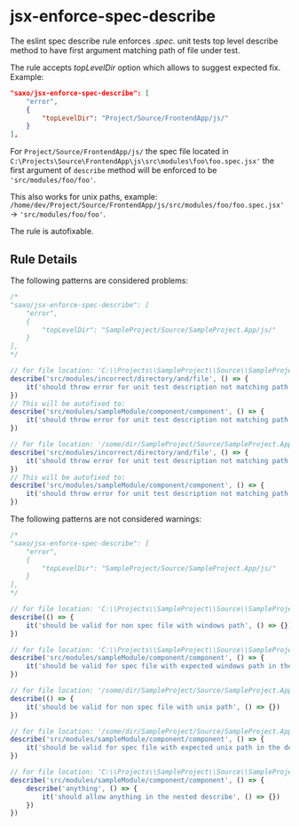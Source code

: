 # jsx-enforce-spec-describe

The eslint spec describe rule enforces *.spec.* unit tests top level describe method to have first argument matching path of file under test.

The rule accepts _topLevelDir_ option which allows to suggest expected fix. Example:

```json
"saxo/jsx-enforce-spec-describe": [
    "error",
    {
        "topLevelDir": "Project/Source/FrontendApp/js/"
    }
],
```

For `Project/Source/FrontendApp/js/` the spec file located in `C:\Projects\Source\FrontendApp\js\src\modules\foo\foo.spec.jsx'` the first argument of `describe` method will be enforced to be `'src/modules/foo/foo'`.

This also works for unix paths, example: `/home/dev/Project/Source/FrontendApp/js/src/modules/foo/foo.spec.jsx'` -> `'src/modules/foo/foo'`.

The rule is autofixable.

## Rule Details

The following patterns are considered problems:

```js
/*
"saxo/jsx-enforce-spec-describe": [
    "error",
    {
        "topLevelDir": "SampleProject/Source/SampleProject.App/js/"
    }
],
*/

// for file location: 'C:\\Projects\\SampleProject\\Source\\SampleProject.App\\js\\src\\modules\\sampleModule\\component\\component.spec.jsx',
describe('src/modules/incorrect/directory/and/file', () => {
    it('should throw error for unit test description not matching path', () => {})
})
// This will be autofixed to:
describe('src/modules/sampleModule/component/component', () => {
    it('should throw error for unit test description not matching path', () => {})
})

// for file location: '/some/dir/SampleProject/Source/SampleProject.App/js/src/modules/sampleModule/component/component.spec.jsx',
describe('src/modules/incorrect/directory/and/file', () => {
    it('should throw error for unit test description not matching path', () => {})
})
// This will be autofixed to:
describe('src/modules/sampleModule/component/component', () => {
    it('should throw error for unit test description not matching path', () => {})
})
```

The following patterns are not considered warnings:

```js
/*
"saxo/jsx-enforce-spec-describe": [
    "error",
    {
        "topLevelDir": "SampleProject/Source/SampleProject.App/js/"
    }
],
*/

// for file location: 'C:\\Projects\\SampleProject\\Source\\SampleProject.App\\js\\src\\modules\\sampleModule\\component\\component.jsx'
describe(() => {
    it('should be valid for non spec file with windows path', () => {})
})

// for file location: 'C:\\Projects\\SampleProject\\Source\\SampleProject.App\\js\\src\\modules\\sampleModule\\component\\component.spec.jsx',
describe('src/modules/sampleModule/component/component', () => {
    it('should be valid for spec file with expected windows path in the description', () => {})
})

// for file location: '/some/dir/SampleProject/Source/SampleProject.App/js/src/modules/sampleModule/component/component.jsx',
describe(() => {
    it('should be valid for non spec file with unix path', () => {})
})

// for file location: '/some/dir/SampleProject/Source/SampleProject.App/js/src/modules/sampleModule/component/component.spec.jsx',
describe('src/modules/sampleModule/component/component', () => {
    it('should be valid for spec file with expected unix path in the description', () => {})
})

// for file location: 'C:\\Projects\\SampleProject\\Source\\SampleProject.App\\js\\src\\modules\\sampleModule\\component\\component.spec.jsx',
describe('src/modules/sampleModule/component/component', () => {
    describe('anything', () => {
        it('should allow anything in the nested describe', () => {})
    })
})
```
